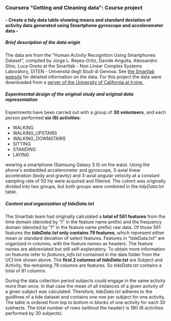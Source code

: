 ### Coursera "Getting and Cleaning data": Course project
#### - Create a tidy data table showing means and standard deviation of activity data generated using Smartphone gyroscope and accelerometer data -

##### Brief description of the data origin
The data are from the "Human Activity Recognition Using Smartphones Dataset", compiled by Jorge L. Reyes-Ortiz, Davide Anguita, Alessandro Ghio, Luca Oneto at the Smartlab - Non Linear Complex Systems Laboratory, DITEN - Università degli Studi di Genova. See [the Smartlab website](www.smartlab.ws) for detailed information on the data. For this project the data were downloaded from a [server of the University of California at Irvine ](http://archive.ics.uci.edu/ml/datasets/Human+Activity+Recognition+Using+Smartphones). 

##### Experimental design of the original study and original data representation
Experiments have been carried out with a group of **30 volunteers**, and each person performed **six (6) activities**:

* WALKING
* WALKING_UPSTAIRS
* WALKING_DOWNSTAIRS
* SITTING
* STANDING
* LAYING

wearing a smartphone (Samsung Galaxy S II) on the waist. Using the phone's embedded accelerometer and gyroscope, 3-axial linear acceleration (body and gravity) and 3-axial angular velocity at a constant sampling rate of 50 Hz were acquired and filtered. The cohort was originally divided into two groups, but both groups were combined in the _tidyData.txt_ table.

##### Content and organization of _tideData.txt_
The Smartlab team had originally calculated a **total of 561 features** from the time domain (denoted by "t" in the feature name prefix) and the frequency domain (denoted by "f" in the feature name prefix) raw data. Of those 561 features the **_tideData.txt_ only contains 79 features**, which represent either mean or standard deviation of select features. Features in "tideData.txt" are organized in columns, with the feature names as headers. The feature names are abbreviated but still self-explenatory. To obtain more information on features refer to _features\_info.txt_ contained in the data folder from the UCI link shown above. The **first 2 columns of _tideData.txt_**  are Subject and Activity, the remaining 79 columns are features. So _tideData.txt_ contains a total of 81 columns.

During the data collection period subjects could engage in the same activity more than once. In that case the mean of all instances of a given activity of a given subject was calculated. Therefore, _tideData.txt_ adheres to the guidlines of a tide dataset and contains one row per subject for one activity. The table is ordered from top to bottom in blocks of one activity for each 30 subhects. The total number of rows (without the header) is 180 (6 activities performed by 30 subjects).
